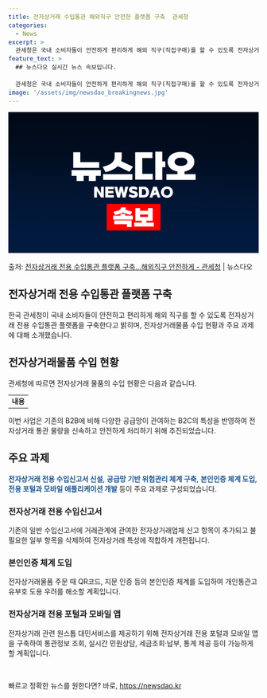 ```yaml
---
title: 전자상거래 수입통관 해외직구 안전한 플랫폼 구축  관세청
categories:
  - News
excerpt: >
  관세청은 국내 소비자들이 안전하게 편리하게 해외 직구(직접구매)를 할 수 있도록 전자상거래 전용 수입통관 플…
feature_text: >
  ## 뉴스다오 실시간 뉴스 속보입니다.

  관세청은 국내 소비자들이 안전하게 편리하게 해외 직구(직접구매)를 할 수 있도록 전자상거래 전용 수입통관 플…
image: '/assets/img/newsdao_breakingnews.jpg'
---
```


![뉴스다오 속보](/assets/img/newsdao_breakingnews.jpg)

<p>출처: <a href="https://newsdao.kr/2978" rel="dofollow">전자상거래 전용 수입통관 플랫폼 구축…해외직구 안전하게 - 관세청</a> | 뉴스다오</p>

<h2 data-ke-size="size26">전자상거래 전용 수입통관 플랫폼 구축</h2>
<p data-ke-size="size16">한국 관세청이 국내 소비자들이 안전하고 편리하게 해외 직구를 할 수 있도록 전자상거래 전용 수입통관 플랫폼을 구축한다고 밝히며, 전자상거래물품 수입 현황과 주요 과제에 대해 소개했습니다.</p>

<h2 data-ke-size="size24">전자상거래물품 수입 현황</h2>
<p data-ke-size="size16">관세청에 따르면 전자상거래 물품의 수입 현황은 다음과 같습니다.</p>
<table>
   <tr>
      <td style="text-align: center; height: 17px;"><b>내용</b></td>
   </tr>
</table>
<p data-ke-size="size16">이번 사업은 기존의 B2B에 비해 다양한 공급망이 관여하는 B2C의 특성을 반영하여 전자상거래 통관 물량을 신속하고 안전하게 처리하기 위해 추진되었습니다.</p>

<h2 data-ke-size="size24">주요 과제</h2>
<p data-ke-size="size16"><b><span style="color: #1a5490;">전자상거래 전용 수입신고서 신설</span></b>, <b><span style="color: #1a5490;">공급망 기반 위험관리 체계 구축</span></b>, <b><span style="color: #1a5490;">본인인증 체계 도입</span></b>, <b><span style="color: #1a5490;">전용 포털과 모바일 애플리케이션 개발</span></b> 등이 주요 과제로 구성되었습니다.</p>

<h3 data-ke-size="size22">전자상거래 전용 수입신고서</h3>
<p data-ke-size="size16">기존의 일반 수입신고서에 거래관계에 관여한 전자상거래업체 신고 항목이 추가되고 불필요한 일부 항목을 삭제하여 전자상거래 특성에 적합하게 개편됩니다.</p>

<h3 data-ke-size="size22">본인인증 체계 도입</h3>
<p data-ke-size="size16">전자상거래물품 주문 때 QR코드, 지문 인증 등의 본인인증 체계를 도입하여 개인통관고유부호 도용 우려를 해소할 계획입니다.</p>

<h3 data-ke-size="size22">전자상거래 전용 포털과 모바일 앱</h3>
<p data-ke-size="size16">전자상거래 관련 원스톱 대민서비스를 제공하기 위해 전자상거래 전용 포털과 모바일 앱을 구축하여 통관정보 조회, 실시간 민원상담, 세금조회·납부, 통계 제공 등이 가능하게 할 계획입니다.</p>

<p data-ke-size="size16">&nbsp;</p> 

빠르고 정확한 뉴스를 원한다면? 바로, <a href="https://newsdao.kr" rel="dofollow">https://newsdao.kr</a>


    
